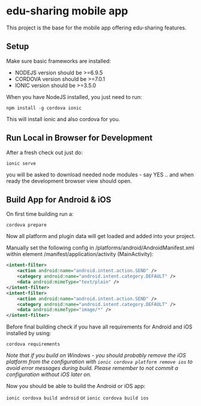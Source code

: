 # edu-sharing mobile app

This project is the base for the mobile app offering edu-sharing features.

## Setup

Make sure basic frameworks are installed:

* NODEJS version should be >=6.9.5
* CORDOVA version should be >=7.0.1 
* IONIC version should be >=3.5.0

When you have NodeJS installed, you just need to run:

`npm install -g cordova ionic`

This will install ionic and also cordova for you.

## Run Local in Browser for Development

After a fresh check out just do:

`ionic serve`

you will be asked to download needed node modules - say YES .. and when ready the development browser view should open.


## Build App for Android & iOS

On first time building run a:

`cordova prepare`

Now all platform and plugin data will get loaded and added into your project.

Manually set the following config in /platforms/android/AndroidManifest.xml within element /manifest/application/activity (MainActivity):

```xml
<intent-filter>
    <action android:name="android.intent.action.SEND" />
    <category android:name="android.intent.category.DEFAULT" />
    <data android:mimeType="text/plain" />
</intent-filter>
<intent-filter>
    <action android:name="android.intent.action.SEND" />
    <category android:name="android.intent.category.DEFAULT" />
    <data android:mimeType="image/*" />
</intent-filter>
```

Before final building check if you have all requirements for Android and iOS installed by using:

`cordova requirements`

_Note that if you build on Windows - you should probably remove the iOS platform from the configuration with `ionic cordova platform remove ios` to avoid error messages during build. Please remember to not commit a configuration without iOS later on._

Now you should be able to build the Android or iOS app:

`ionic cordova build android` or
`ionic cordova build ios`
